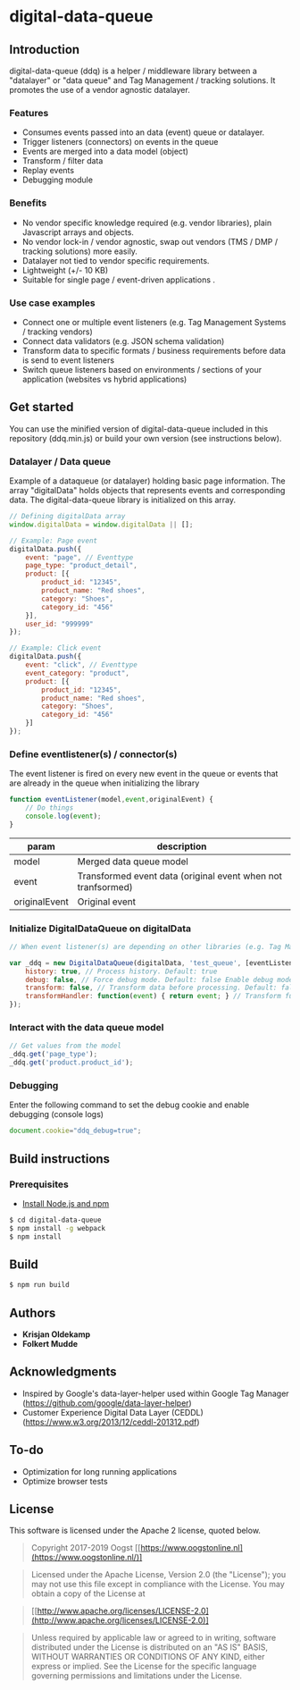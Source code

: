 # digital-data-queue

## Introduction

digital-data-queue (ddq) is a helper / middleware library between a "datalayer" or "data queue" and Tag Management / tracking solutions. It promotes the use of a vendor agnostic datalayer.

### Features
- Consumes events passed into an data (event) queue or datalayer.
- Trigger listeners (connectors) on events in the queue
- Events are merged into a data model (object)
- Transform / filter data
- Replay events
- Debugging module

### Benefits
- No vendor specific knowledge required (e.g. vendor libraries), plain Javascript arrays and objects.
- No vendor lock-in / vendor agnostic, swap out vendors (TMS / DMP / tracking solutions) more easily.
- Datalayer not tied to vendor specific requirements.
- Lightweight (+/- 10 KB)
- Suitable for single page / event-driven applications .

### Use case examples
- Connect one or multiple event listeners (e.g. Tag Management Systems / tracking vendors)
- Connect data validators (e.g. JSON schema validation)
- Transform data to specific formats / business requirements before data is send to event listeners
- Switch queue listeners based on environments / sections of your application (websites vs hybrid applications)

## Get started
You can use the minified version of digital-data-queue included in this repository (ddq.min.js) or build your own version (see instructions below).

### Datalayer / Data queue
Example of a dataqueue (or datalayer) holding basic page information. The array "digitalData" holds objects that represents events and corresponding data. The digital-data-queue library is initialized on this array.

```js
// Defining digitalData array
window.digitalData = window.digitalData || []; 

// Example: Page event
digitalData.push({
	event: "page", // Eventtype
	page_type: "product_detail",
	product: [{
		product_id: "12345",
		product_name: "Red shoes",
		category: "Shoes",
		category_id: "456"
	}],
	user_id: "999999"
});

// Example: Click event
digitalData.push({
	event: "click", // Eventtype
	event_category: "product",
	product: [{
		product_id: "12345",
		product_name: "Red shoes",
		category: "Shoes",
		category_id: "456"
	}]
});
```

### Define eventlistener(s) / connector(s)
The event listener is fired on every new event in the queue or events that are already in the queue when initializing the library

```js
function eventListener(model,event,originalEvent) {
	// Do things
	console.log(event);
}
```

param | description    
---------------|--------------
model           | Merged data queue model        
event           | Transformed event data (original event when not tranfsormed)
originalEvent   | Original event       

### Initialize DigitalDataQueue on digitalData

```js
// When event listener(s) are depending on other libraries (e.g. Tag Management Systems), be sure these libraries are loaded first.

var _ddq = new DigitalDataQueue(digitalData, 'test_queue', [eventListener, secondEventListener], { 
	history: true, // Process history. Default: true 
	debug: false, // Force debug mode. Default: false Enable debug mode with the following command in your console "document.cookie="ddq_debug=true";"
	transform: false, // Transform data before processing. Default: false
	transformHandler: function(event) { return event; } // Transform function. Should always return event;
});
```

### Interact with the data queue model

```js
// Get values from the model
_ddq.get('page_type');
_ddq.get('product.product_id');
```

### Debugging

Enter the following command to set the debug cookie and enable debugging (console logs)

```js
document.cookie="ddq_debug=true";
```

## Build instructions

### Prerequisites

* [Install Node.js and npm](http://nodejs.org/download/)

```sh
$ cd digital-data-queue
$ npm install -g webpack
$ npm install
```

## Build
```sh
$ npm run build
```

## Authors

* **Krisjan Oldekamp**
* **Folkert Mudde**

## Acknowledgments

* Inspired by Google's data-layer-helper used within Google Tag Manager (https://github.com/google/data-layer-helper)
* Customer Experience Digital Data Layer (CEDDL) (https://www.w3.org/2013/12/ceddl-201312.pdf)

## To-do

* Optimization for long running applications
* Optimize browser tests

## License

This software is licensed under the Apache 2 license, quoted below.

> Copyright 2017-2019 Oogst [[https://www.oogstonline.nl](https://www.oogstonline.nl/)]

> Licensed under the Apache License, Version 2.0 (the "License"); you may not use this file except in compliance with the License. You may obtain a copy of the License at

> [[http://www.apache.org/licenses/LICENSE-2.0](http://www.apache.org/licenses/LICENSE-2.0)]

> Unless required by applicable law or agreed to in writing, software distributed under the License is distributed on an "AS IS" BASIS, WITHOUT WARRANTIES OR CONDITIONS OF ANY KIND, either express or implied. See the License for the specific language governing permissions and limitations under the License.

